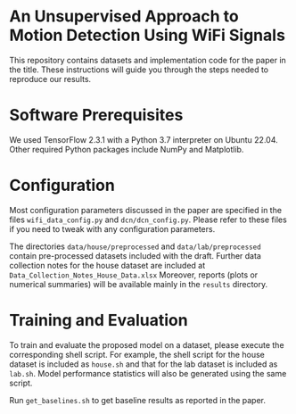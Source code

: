 # An Unsupervised Approach to Motion Detection Using WiFi Signals

This repository contains datasets and implementation code for the paper in the title. These instructions will guide you through the steps needed to reproduce our results.

# Software Prerequisites
We used TensorFlow 2.3.1 with a Python 3.7 interpreter on Ubuntu 22.04. Other required Python packages include NumPy and Matplotlib.


# Configuration

Most configuration parameters discussed in the paper are specified in the files ``wifi_data_config.py`` and ``dcn/dcn_config.py``. Please refer to these files if you need to tweak with any configuration parameters.


The directories ``data/house/preprocessed`` and ``data/lab/preprocessed`` contain pre-processed datasets included with the draft. Further data collection notes for the house dataset are included at ``Data_Collection_Notes_House_Data.xlsx`` Moreover, reports (plots or numerical summaries) will be available mainly in the ``results`` directory. 


# Training and Evaluation
To train and evaluate the proposed model on a dataset, please execute the corresponding shell script. For example, the shell script for the house dataset is included as ``house.sh`` and that for the lab dataset is included as ``lab.sh``. Model performance statistics will also be generated using the same script.

Run ``get_baselines.sh`` to get baseline results as reported in the paper.
